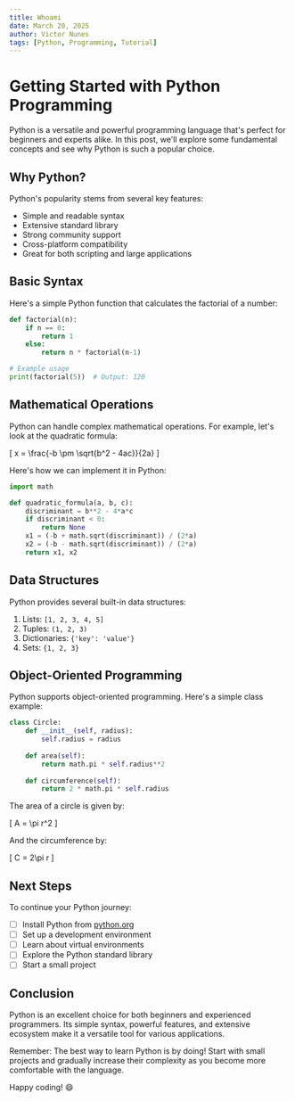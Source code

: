 ```yaml
---
title: Whoami
date: March 20, 2025
author: Victor Nunes
tags: [Python, Programming, Tutorial]
---
```


# Getting Started with Python Programming

Python is a versatile and powerful programming language that's perfect for beginners and experts alike. In this post, we'll explore some fundamental concepts and see why Python is such a popular choice.
<br/>
## Why Python?

Python's popularity stems from several key features:

- Simple and readable syntax
- Extensive standard library
- Strong community support
- Cross-platform compatibility
- Great for both scripting and large applications

## Basic Syntax

Here's a simple Python function that calculates the factorial of a number:

```python
def factorial(n):
    if n == 0:
        return 1
    else:
        return n * factorial(n-1)

# Example usage
print(factorial(5))  # Output: 120
```

## Mathematical Operations

Python can handle complex mathematical operations. For example, let's look at the quadratic formula:

\[
x = \frac{-b \pm \sqrt{b^2 - 4ac}}{2a}
\]

Here's how we can implement it in Python:

```python
import math

def quadratic_formula(a, b, c):
    discriminant = b**2 - 4*a*c
    if discriminant < 0:
        return None
    x1 = (-b + math.sqrt(discriminant)) / (2*a)
    x2 = (-b - math.sqrt(discriminant)) / (2*a)
    return x1, x2
```

## Data Structures

Python provides several built-in data structures:

1. Lists: `[1, 2, 3, 4, 5]`
2. Tuples: `(1, 2, 3)`
3. Dictionaries: `{'key': 'value'}`
4. Sets: `{1, 2, 3}`

## Object-Oriented Programming

Python supports object-oriented programming. Here's a simple class example:

```python
class Circle:
    def __init__(self, radius):
        self.radius = radius
    
    def area(self):
        return math.pi * self.radius**2
    
    def circumference(self):
        return 2 * math.pi * self.radius
```

The area of a circle is given by:

\[
A = \pi r^2
\]

And the circumference by:

\[
C = 2\pi r
\]

## Next Steps

To continue your Python journey:

- [ ] Install Python from [python.org](https://www.python.org)
- [ ] Set up a development environment
- [ ] Learn about virtual environments
- [ ] Explore the Python standard library
- [ ] Start a small project

## Conclusion

Python is an excellent choice for both beginners and experienced programmers. Its simple syntax, powerful features, and extensive ecosystem make it a versatile tool for various applications.

Remember: The best way to learn Python is by doing! Start with small projects and gradually increase their complexity as you become more comfortable with the language.

Happy coding! :smile: 
